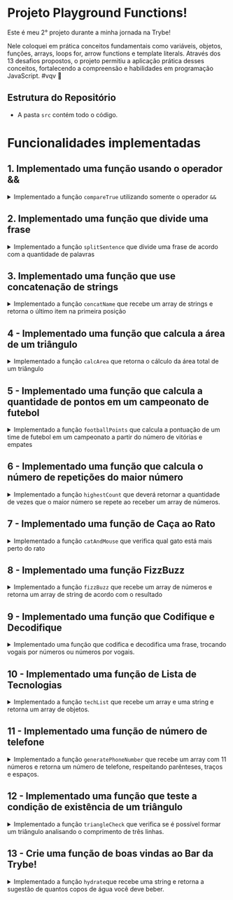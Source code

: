 # Projeto Playground Functions!

Este é meu 2° projeto durante a minha jornada na Trybe!

Nele coloquei em prática conceitos fundamentais como variáveis, objetos, funções, arrays, loops for, arrow functions e template literals. Através dos 13 desafios propostos, o projeto permitiu a aplicação prática desses conceitos, fortalecendo a compreensão e habilidades em programação JavaScript. #vqv 🚀

## Estrutura do Repositório

- A pasta `src` contém todo o código.

# Funcionalidades implementadas

## 1. Implementado uma função usando o operador &&

<details>
  <summary>
    Implementado a função <code>compareTrue</code> utilizando somente o operador <code>&&</code>
  </summary> <br />

A função `compareTrue` ao receber dois parâmetros booleanos:

- Retorna `true` se ambos os valores forem verdadeiros;
- Retorna `false` se um ou ambos os parâmetros forem falsos.

Exemplo:

```javascript
const hamburguer = true;
const fritas = true;
const manga = false;
const leite = false;
```

Se a função for chamada com os valores `hamburguer` e `fritas` como parâmetro, retorna `true`, mas caso seja chamada com os parâmetros `fritas` e `manga` ou `manga` e `leite` retorna `false`.

</details>

## 2. Implementado uma função que divide uma frase

<details>
  <summary>
Implementado a função <code>splitSentence</code> que divide uma frase de acordo com a quantidade de palavras

  </summary> <br />
A função `splitSentence` recebe uma string como parâmetro e deve retornar um array com as palavras separadas por vírgula.

  Exemplo:

- Se a função receber a string `'Vamo que vamo!'`, o retorno deverá ser `['Vamo', 'que', 'vamo!']`.

</details>

## 3. Implementado uma função que use concatenação de strings

<details>
  <summary>
Implementado a função <code>concatName</code> que recebe um array de strings e retorna o último item na primeira posição

  </summary> <br />
A função `concatName` recebe um array de strings e deve retornar uma string com o formato `'ÚLTIMO ITEM, PRIMEIRO ITEM`, independente do tamanho do array.

  Exemplo:

- Caso o parâmetro passado para a função `concatName` seja o array `['Fritas', 'Manga', 'Leite', 'Hamburguer']`, a função deverá retornar `Hamburguer, Fritas`.

</details>

## 4 - Implementado uma função que calcula a área de um triângulo

<details>
  <summary>
Implementado a função <code>calcArea</code> que retorna o cálculo da área total de um triângulo

  </summary> <br />

A função `calcArea` recebe o valor `base` e `height` de um triângulo e retorna o cálculo da sua área.

- O cálculo da área total do triângulo utiliza a fórmula `(base * altura) / 2`.

  Exemplo:

- A função `calcArea` retorna o valor 250 quando recebe o parâmetro `base` com o valor 10 e o parâmetro `height` com o valor 50;

- A função `calcArea` retorna o valor 5 quando recebe o parâmetro `base` com o valor 5 e o parâmetro `height` com o valor 2;

- A função `calcArea` retorna o valor 25.5 quando recebe o parâmetro `base` com o valor 51 e o parâmetro `height` com o valor 1.

</details>

## 5 - Implementado uma função que calcula a quantidade de pontos em um campeonato de futebol

<details>
  <summary>
Implementado a função <code>footballPoints</code> que calcula a pontuação de um time de futebol em um campeonato a partir do número de vitórias e empates

  </summary> <br />

A função `footballPoints` recebe o número de vitórias (`wins`) e o número de empates (`ties`) e retorna a quantidade de pontos que o time marcou em um campeonato. Para isso, considere que:

- `wins`: é o número de vitórias e vale 3 pontos;
- `ties`: é o número de empates e vale 1 ponto.

  Exemplo:

- A função `footballPoints` deve retornar o valor `50` pontos quando o time tenha 14 vitórias e 8 empates;

- A função `footballPoints` deve retornar o valor `5` pontos quando o time tenha 1 vitória e 2 empates;

- A função `footballPoints` deve retornar o valor `0` pontos quando o time tenha 0 vitórias e 0 empates.

</details>

## 6 - Implementado uma função que calcula o número de repetições do maior número

<details>
  <summary>
Implementado a função <code>highestCount</code> que deverá retornar a quantidade de vezes que o maior número se repete ao receber um array de números.

  </summary> <br />

A função `highestCount` retorna a quantidade de vezes em que o **maior** número se repete dentro do array.

  Exemplo:

- A função `highestCount` retorna `2` quando receber o parâmetro `[9, 1, 2, 3, 9, 5, 7]`;

- A função `highestCount` retorna `1` quando receber o parâmetro `[1, 2, 2, 2, 7, 4, 6]`;

- A função `highestCount` retorna `3` quando receber o parâmetro `[1, 1, 1]`.

</details>

## 7 - Implementado uma função de Caça ao Rato

<details>
  <summary>
Implementado a função <code>catAndMouse</code> que verifica qual gato está mais perto do rato

  </summary> <br />
Imagine que dois gatos estão caçando o mesmo rato e você precisa verificar qual gato está mais perto de sua presa. Para isso, a função `catAndMouse` recebe 3 parâmetros do tipo `number` na seguinte ordem:

- `mouse`: representa a posição do rato.

- `cat1`: representa a posição do gato 1;

- `cat2`: representa a posição do gato 2;

- A função calcula as distâncias entre o rato e cada um dos gatos e retorne qual dos felinos está mais próximo do rato:

- Retorna a string `'cat2'` se o gato `cat2` estiver mais próximo do rato;
- Retorna a string `'cat1'` se o gato `cat1` estiver mais próximo do rato;
- Retorna a string `'Os gatos trombam e o rato foge'` caso os gatos estejam na mesma distância do rato.

  Exemplo:

- A função `catAndMouse` deve retornar a string `'cat2'` quando receber os parâmetros onde gato `cat2` esteja a 2 unidades de distância do rato e `cat1` esteja a 3 unidades de distância do rato;

- A função `catAndMouse` deve retornar a string `'cat1'` quando receber os parâmetros onde gato `cat1` esteja a 6 unidades de distância do rato e `cat2` esteja a 12 unidades de distância do rato;

- A função `catAndMouse` deve retornar a string `'Os gatos trombam e o rato foge'` quando receber os parâmetros onde os gatos estejam na mesma distância do rato.

</details>

## 8 - Implementado uma função FizzBuzz

<details>
  <summary>
Implementado a função <code>fizzBuzz</code> que recebe um array de números e retorna um array de string de acordo com o resultado

  </summary> <br />

A função `fizzBuzz` recebe um array de números e para cada número do array é realizada a divisão por 3 e por 5 e de acordo com o resultado, retorna um array de strings:

- Retorna a string `'fizz'` para cada número do array que seja divisível apenas por 3;
- Retorna a string `'buzz'` para cada número do array que seja divisível apenas por 5;
- Retorna a string `'fizzBuzz'` para cada número do array que seja divisível por 3 **e** 5;
- Retorna a string `'bug!'` para cada número do array que não seja dividido por 3 nem por 5.

  Exemplo:

- A função `fizzBuzz` retorna as strings `['bug!', 'fizzBuzz', 'bug!', 'fizz', 'fizzBuzz']` quando receber os parâmetros [2, 15, 7, 9, 45];

- A função `fizzBuzz` retorna as strings `['bug!', 'fizz']` quando receber os parâmetros [7, 9];

- A função `fizzBuzz` retorna as strings `['fizz', 'buzz']` quando receber os parâmetros [9, 25].

</details>

## 9 - Implementado uma função que Codifique e Decodifique

<details>
  <summary>
Implementado uma função que codifica e decodifica uma frase, trocando vogais por números ou números por vogais.

  </summary> <br />

Para codificar a frase utilize a função `encode` que recebe uma string como parâmetro e deverá trocar todas as **vogais minúsculas por números**, de acordo com o formato:

a -> 1 \
e -> 2 \
i -> 3 \
o -> 4 \
u -> 5

  Exemplo:

- A função `encode` quando receber o parâmetro `'hi there!'`, deve retornar o valor `'h3 th2r2!'`;
- A função `encode` quando receber o parâmetro `How are you today?` deve retornar o valor `H4w 1r2 y45 t4d1y?`;
- A função `encode` quando receber o parâmetro `This is an encoding test.` deve retornar o valor `Th3s 3s 1n 2nc4d3ng t2st.`;

Para decodificar a frase utilize a função `decode` que recebe uma string contendo letras e números como parâmetro e deverá trocar todos os **números por vogais minúsculas**, de acordo com o formato:

1 -> a \
2 -> e \
3 -> i \
4 -> o \
5 -> u

  Exemplo:

- A função `decode` quando receber o parâmetro `'h3 th2r2!'`, deve retornar o valor `'hi there!'`;
- A função `decode` quando receber o parâmetro `H4w 1r2 y45 t4d1y?`, deve retornar o valor `How are you today?`;
- A função `decode` quando receber o parâmetro `'Th3s 3s 1 d2c4d2 t2st.'`, deve retornar o valor `'This is a decode test.'`;

</details>

## 10 - Implementado uma função de Lista de Tecnologias

<details>
  <summary>
Implementado a função <code>techList</code> que recebe um array e uma string e retorna um array de objetos.

  </summary> <br />

A função `techList` recebe dois parâmetros:

- Um array com nomes de tecnologias ;
- Um nome referente ao nome de uma pessoa.

A função deverá retornar:
- 'Vazio!' se não receber parâmetro algum ;
- Um objeto para cada tecnologia do array, com a seguinte estrutura:

```javascript
{
  tech: 'NomeTech',
  name: 'nome da pessoa'
}
```

  Exemplo:

-Se a função recebe os parâmetros `['React', 'Jest', 'HTML', 'CSS', 'JavaScript']` e `'Paulo'`, o retorno deve ser:

```javascript
[
  {
    tech: "CSS",
    name: "Paulo"
  },
  {
    tech: "HTML",
    name: "Paulo"
  },
  {
    tech: "JavaScript",
    name: "Paulo"
  },
  {
    tech: "Jest",
    name: "Paulo"
  },
  {
    tech: "React",
    name: "Paulo"
  }
]
```

</details>

## 11 - Implementado uma função de número de telefone

<details>
  <summary>
Implementado a função  <code>generatePhoneNumber</code> que recebe um array com 11 números e retorna um número de telefone, respeitando parênteses, traços e espaços.

  </summary> <br />

- A função `generatePhoneNumber` retorna a string `'Array com tamanho incorreto.'` caso o array tenha o tamanho diferente de 11;

- A função `generatePhoneNumber` retorna a string `'Não é possível gerar um número de telefone com esses valores.'` caso algum dos números do array seja menor que 0;

- A função `generatePhoneNumber` retorna a string `'Não é possível gerar um número de telefone com esses valores.'` caso algum número do array seja maior que 9;

- A função `generatePhoneNumber` retorna a string `'Não é possível gerar um número de telefone com esses valores.'` caso algum número do array se repetir 4 vezes ou mais;

Exemplo:

- Caso o parâmetro da função seja `[1, 6, 9, 9, 4, 0, 1, 0, 5, 3, 1]`, a função `generatePhoneNumber` deverá retornar `(16) 99401-0531`.

</details>

## 12 - Implementado uma função que teste a condição de existência de um triângulo

<details>
  <summary>
Implementado a função <code>triangleCheck</code> que verifica se é possível formar um triângulo analisando o comprimento de três linhas.

  </summary> <br />

A função `triangleCheck` recebe os parâmetros `lineA`, `lineB` e `lineC` com o valor do comprimento de três linhas distintas.

- Para que seja possível formar um triângulo, é necessário atender uma das seguintes condições:

  1) **a medida de _um_ dos lados** é **menor** que a soma das medidas dos outros dois lados e **maior** que o valor absoluto (módulo) da diferença entre os outros dois lados. Por exemplo: `lineA` é menor que `lineB + lineC` e maior que `lineB - lineC`. Se o resultado de `lineB - lineC` for um valor negativo, o valor é convertido para positivo e checado se `lineA` é maior que esse resultado convertido;

  **_OU_**

  2) **a medida de _qualquer_ um dos lados** é **menor** que a soma das medidas dos outros dois lados. Por exemplo: `lineA` é menor que `lineB + lineC`, `lineB` é menor que `lineA + lineC` e `lineC` é menor que `lineA + lineB`.

- O retorno da sua função é um valor booleano.

  Exemplo:

- A função `triangleCheck` deve retornar o valor `true` quando passado os parâmetros `(10, 14, 8)`;

- A função `triangleCheck` deve retornar o valor `false` quando passado os parâmetros `(5, 10, 20)`;

</details>

## 13 - Crie uma função de boas vindas ao Bar da Trybe!

<details>
  <summary>
Implementado a função <code>hydrate</code>que recebe uma string e retorna a sugestão de quantos copos de água você deve beber.

  </summary> <br />

- A função `hydrate` deve retornar a sugestão de quantos copos de água deve-se beber ao receber uma string informando a quantidade de bebida ingerida.

- A string **sempre** terá o formato *quantidade (em número) + tipo da bebida*;

- O número na frente de cada bebida deve estar entre 1 e 9.

  Exemplo:

```javascript
// String recebida:
  '1 cerveja'

// String retornada:
  '1 copo de água'
```

```javascript
// String recebida:
  '1 cachaça, 5 cervejas e 1 copo de vinho'

// String retornada:
  '7 copos de água'
```

</details>
